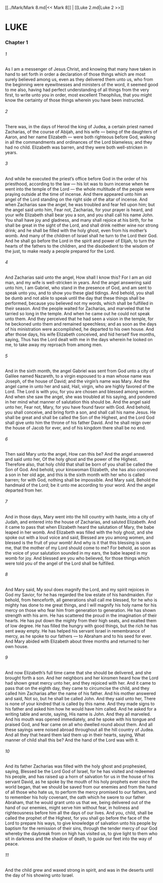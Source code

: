 [[../Mark/Mark 8.md|<< Mark 8]]  |  [[Luke 2.md|Luke 2 >>]]

# LUKE
### Chapter 1
###### 1

As I am a messenger of Jesus Christ, and knowing that many have taken in hand to set forth in order a declaration of those things which are most surely believed among us, even as they delivered them unto us, who from the beginning were eyewitnesses and ministers of the word, it seemed good to me also, having had perfect understanding of all things from the very first, to write unto you in order, most excellent Theophilus, that you might know the certainty of those things wherein you have been instructed.

###### 2
There was, in the days of Herod the king of Judea, a certain priest named Zacharias, of the course of Abijah, and his wife — being of the daughters of Aaron, and her name Elizabeth — were both righteous before God, walking in all the commandments and ordinances of the Lord blameless; and they had no child. Elizabeth was barren, and they were both well-stricken in years.

###### 3
And while he executed the priest’s office before God in the order of his priesthood, according to the law — his lot was to burn incense when he went into the temple of the Lord — the whole multitude of the people were praying outside at the time of incense. And there appeared unto him an angel of the Lord standing on the right side of the altar of incense. And when Zacharias saw the angel, he was troubled and fear fell upon him; but the angel said unto him, Fear not, Zacharias, for your prayer is heard, and your wife Elizabeth shall bear you a son, and you shall call his name John. You shall have joy and gladness, and many shall rejoice at his birth, for he shall be great in the sight of the Lord, and shall drink neither wine nor strong drink; and he shall be filled with the holy ghost, even from his mother’s womb. And many of the children of Israel shall he turn to the Lord their God. And he shall go before the Lord in the spirit and power of Elijah, to turn the hearts of the fathers to the children, and the disobedient to the wisdom of the just, to make ready a people prepared for the Lord.

###### 4
And Zacharias said unto the angel, How shall I know this? For I am an old man, and my wife is well-stricken in years. And the angel answering said unto him, I am Gabriel, who stand in the presence of God, and am sent to speak unto you, and to show you these glad tidings. And behold, you shall be dumb and not able to speak until the day that these things shall be performed, because you believed not my words, which shall be fulfilled in their season. And the people waited for Zacharias, and marveled that he tarried so long in the temple. And when he came out he could not speak unto them. And they perceived that he had seen a vision in the temple, for he beckoned unto them and remained speechless; and as soon as the days of his ministration were accomplished, he departed to his own house. And after those days, his wife Elizabeth conceived, and hid herself five months, saying, Thus has the Lord dealt with me in the days wherein he looked on me, to take away my reproach from among men.

###### 5
And in the sixth month, the angel Gabriel was sent from God unto a city of Galilee named Nazareth, to a virgin espoused to a man whose name was Joseph, of the house of David; and the virgin’s name was Mary. And the angel came in unto her and said, Hail, virgin, who are highly favored of the Lord. The Lord is with you, for you are chosen and blessed among women. And when she saw the angel, she was troubled at his saying, and pondered in her mind what manner of salutation this should be. And the angel said unto her, Fear not, Mary, for you have found favor with God. And behold, you shall conceive, and bring forth a son, and shall call his name Jesus. He shall be great and shall be called the Son of the Highest, and the Lord God shall give unto him the throne of his father David. And he shall reign over the house of Jacob for ever, and of his kingdom there shall be no end.

###### 6
Then said Mary unto the angel, How can this be? And the angel answered and said unto her, Of the holy ghost and the power of the Highest. Therefore also, that holy child that shall be born of you shall be called the Son of God. And behold, your kinswoman Elizabeth, she has also conceived a son in her old age, and this is the sixth month with her who is called barren; for with God, nothing shall be impossible. And Mary said, Behold the handmaid of the Lord; be it unto me according to your word. And the angel departed from her.

###### 7
And in those days, Mary went into the hill country with haste, into a city of Judah, and entered into the house of Zacharias, and saluted Elizabeth. And it came to pass that when Elizabeth heard the salutation of Mary, the babe leaped in her womb. And Elizabeth was filled with the holy ghost, and she spoke out with a loud voice and said, Blessed are you among women, and blessed is the fruit of your womb! And why is it that this blessing is upon me, that the mother of my Lord should come to me? For behold, as soon as the voice of your salutation sounded in my ears, the babe leaped in my womb for joy. And blessed are you who believed, for those things which were told you of the angel of the Lord shall be fulfilled.

###### 8
And Mary said, My soul does magnify the Lord, and my spirit rejoices in God my Savior, for he has regarded the low estate of his handmaiden. For behold, from henceforth, all generations shall call me blessed, for he who is mighty has done to me great things, and I will magnify his holy name for his mercy on those who fear him from generation to generation. He has shown strength with his arm. He has scattered the proud in the imagination of their hearts. He has put down the mighty from their high seats, and exalted them of low degree. He has filled the hungry with good things, but the rich he has sent away empty. He has helped his servant Israel in remembrance of mercy, as he spoke to our fathers — to Abraham and to his seed for ever. And Mary abided with Elizabeth about three months and returned to her own house.

###### 9
And now Elizabeth’s full time came that she should be delivered, and she brought forth a son. And her neighbors and her kinsmen heard how the Lord had shown great mercy unto her, and they rejoiced with her. And it came to pass that on the eighth day, they came to circumcise the child, and they called him Zacharias after the name of his father. And his mother answered and said, Not so, but he shall be called John. And they said unto her, There is none of your kindred that is called by this name. And they made signs to his father and asked him how he would have him called. And he asked for a writing table and wrote, saying, His name is John. And they all marveled. And his mouth was opened immediately, and he spoke with his tongue and praised God, and fear came on all who dwelled round about them. And all these sayings were noised abroad throughout all the hill country of Judea. And all they that heard them laid them up in their hearts, saying, What manner of child shall this be? And the hand of the Lord was with it.

###### 10
And its father Zacharias was filled with the holy ghost and prophesied, saying, Blessed be the Lord God of Israel, for he has visited and redeemed his people, and has raised up a horn of salvation for us in the house of his servant David, as he spoke by the mouth of his holy prophets ever since the world began, that we should be saved from our enemies and from the hand of all those who hate us, to perform the mercy promised to our fathers, and to remember his holy covenant, the oath which he swore to our father Abraham, that he would grant unto us that we, being delivered out of the hand of our enemies, might serve him without fear, in holiness and righteousness before him all the days of our lives. And you, child, shall be called the prophet of the Highest, for you shall go before the face of the Lord to prepare his ways, to give knowledge of salvation unto his people by baptism for the remission of their sins, through the tender mercy of our God whereby the daybreak from on high has visited us, to give light to them who sit in darkness and the shadow of death, to guide our feet into the way of peace.

###### 11
And the child grew and waxed strong in spirit, and was in the deserts until the day of his showing unto Israel.